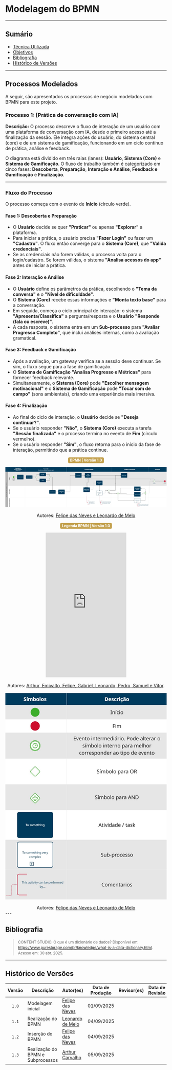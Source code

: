 # Modelagem do BPMN

---

## Sumário

- [Técnica Utilizada](#Técnica-Utilizada)
- [Objetivos](#Objetivos)
- [Bibliografia](#bibliografia)
- [Histórico de Versões](#histórico-de-versões)

---

## Processos Modelados

A seguir, são apresentados os processos de negócio modelados com BPMN para este projeto.

### Processo 1: [Prática de conversação com IA]

**Descrição:** O processo descreve o fluxo de interação de um usuário com uma plataforma de conversação com IA, desde o primeiro acesso até a finalização da sessão. Ele integra ações do usuário, do sistema central (core) e de um sistema de gamificação, funcionando em um ciclo contínuo de prática, análise e feedback.

O diagrama está dividido em três raias (lanes): **Usuário**, **Sistema (Core)** e **Sistema de Gamificação**. O fluxo de trabalho também é categorizado em cinco fases: **Descoberta**, **Preparação**, **Interação e Análise**, **Feedback e Gamificação** e **Finalização**.

---

### Fluxo do Processo

O processo começa com o evento de **Início** (círculo verde).

#### Fase 1: Descoberta e Preparação
* O **Usuário** decide se quer **"Praticar"** ou apenas **"Explorar"** a plataforma.
* Para iniciar a prática, o usuário precisa **"Fazer Login"** ou fazer um **"Cadastro"**. O fluxo então converge para o **Sistema (Core)**, que **"Valida credenciais"**.
* Se as credenciais não forem válidas, o processo volta para o login/cadastro. Se forem válidas, o sistema **"Analisa acessos do app"** antes de iniciar a prática.

#### Fase 2: Interação e Análise
* O **Usuário** define os parâmetros da prática, escolhendo o **"Tema da conversa"** e o **"Nível de dificuldade"**.
* O **Sistema (Core)** recebe essas informações e **"Monta texto base"** para a conversação.
* Em seguida, começa o ciclo principal de interação: o sistema **"Apresenta/Classifica"** a pergunta/resposta e o **Usuário** **"Responde (fala ou escreve)"**.
* A cada resposta, o sistema entra em um **Sub-processo** para **"Avaliar Progresso Completo"**, que inclui análises internas, como a avaliação gramatical.

#### Fase 3: Feedback e Gamificação
* Após a avaliação, um gateway verifica se a sessão deve continuar. Se sim, o fluxo segue para a fase de gamificação.
* O **Sistema de Gamificação** **"Analisa Progresso e Métricas"** para fornecer feedback relevante.
* Simultaneamente, o **Sistema (Core)** pode **"Escolher mensagem motivacional"** e o **Sistema de Gamificação** pode **"Tocar som de campo"** (sons ambientais), criando uma experiência mais imersiva.

#### Fase 4: Finalização
* Ao final do ciclo de interação, o **Usuário** decide se **"Deseja continuar?"**.
* Se o usuário responder **"Não"**, o **Sistema (Core)** executa a tarefa **"Sessão finalizada"** e o processo termina no evento de **Fim** (círculo vermelho).
* Se o usuário responder **"Sim"**, o fluxo retorna para o início da fase de interação, permitindo que a prática continue.

<center>
  <span style="background-color:#c5a352; color:white; font-size:0.8em; font-weight: bold; padding:2px 6px; border-radius:4px;"> BPMN | Versão 1.0</span>
  <br>

![Bpmn](https://raw.githubusercontent.com/UnBArqDsw2025-2-Turma02/2025.2_T02_G3_AprendendoComIA_Entrega_01/refs/heads/main/docs/assets/BPNM.jpg)
<center> Autores: <a href="https://github.com/FelipeFreire-gf" target = "_blank">Felipe das Neves e Leonardo de Melo</a></center>



  <span style="background-color:#c5a352; color:white; font-size:0.8em; font-weight: bold; padding:2px 6px; border-radius:4px;"> Legenda BPMN | Versão 1.0</span>
  <br>

<div align="center">
<iframe width="50%" height="450" src="https://miro.com/app/board/uXjVJMHJOCk=/" frameborder="0" scrolling="no" allow="fullscreen; clipboard-read; clipboard-write" allowfullscreen></iframe>

 <p>Autores: <a href="https://github.com/UnBArqDsw2025-2-Turma02/2025.2_T02_G3_AprendendoComIA_Entrega_01">Arthur, Emivalto, Felipe, Gabriel, Leonardo, Pedro, Samuel e Vitor</a>.</p>

</div> 

![legenda bpmn](https://raw.githubusercontent.com/UnBArqDsw2025-2-Turma02/2025.2_T02_G3_AprendendoComIA_Entrega_01/refs/heads/main/docs/assets/LegendaBPNM.jpg)
<center> Autores: <a href="https://github.com/FelipeFreire-gf" target = "_blank">Felipe das Neves e Leonardo de Melo</a></center>

</center>
---

## Bibliografia

> <p><small>CONTENT STUDIO. O que é um dicionário de dados? Disponível em: <a href="https://www.purestorage.com/br/knowledge/what-is-a-data-dictionary.html">https://www.purestorage.com/br/knowledge/what-is-a-data-dictionary.html</a>. Acesso em: 30 abr. 2025.</small></p>

---

## Histórico de Versões

| Versão | Descrição | Autor(es) | Data de Produção | Revisor(es) | Data de Revisão | Incremento do Revisor|
| :----: | --------- | --------- | :--------------: | ----------- | :-------------: | :-------------: |
| `1.0` | Modelagem inicial | [Felipe das Neves](https://github.com/FelipeFreire-gf) | 01/09/2025 | | | |
| `1.1` | Realização do BPMN| [Leonardo de Melo](https://github.com/leozinlima) | 04/09/2025 | | | |
| `1.2` | Inserção do BPMN | [Felipe das Neves](https://github.com/FelipeFreire-gf) | 04/09/2025 | | | |
| `1.3` | Realização do BPMN e Subprocessos | [Arthur Carvalho](https://github.com/arthurlleite) | 05/09/2025 | | | |